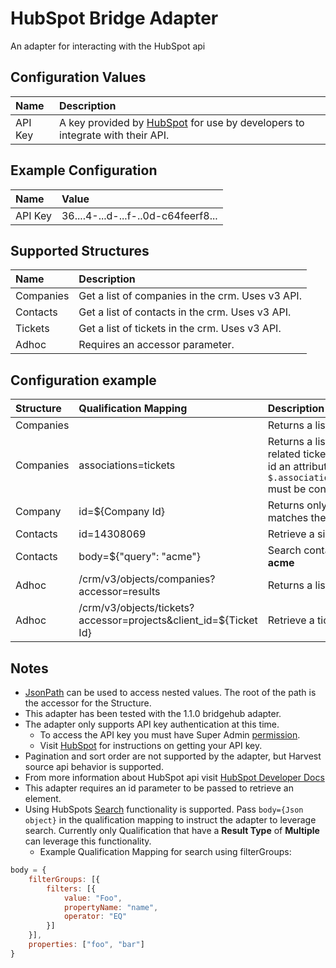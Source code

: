 # HubSpot Bridge Adapter
An adapter for interacting with the HubSpot api

## Configuration Values
| Name                    | Description |
| :---------------------- | :------------------------- |
| API Key                 | A key provided by [HubSpot](https://knowledge.hubspot.com/integrations/how-do-i-get-my-hubspot-api-key) for use by developers to integrate with their API. |

## Example Configuration
| Name | Value |
| :---- | :--- |
| API Key | 36....4-...d-...f-..0d-c64feerf8... |

## Supported Structures
| Name                    | Description |
| :---------------------- | :------------------------- |
| Companies               | Get a list of companies in the crm.  Uses v3 API.   |
| Contacts                | Get a list of contacts in the crm.  Uses v3 API.   |
| Tickets                 | Get a list of tickets in the crm.  Uses v3 API.   |
| Adhoc                   | Requires an accessor parameter.  |

## Configuration example
| Structure               | Qualification Mapping      | Description |
| :---------------------- | :------------------------- | :------------------------- |
| Companies               |                   | Returns a list of companies     |
| Companies               | associations=tickets | Returns a list of companies with related ticket ids (note to access id an attribute with `$.associations.tickets.results` must be configured) |
| Company                | id=${Company Id} | Returns only the company that matches the Id|
| Contacts                | id=14308069          | Retrieve a single Contact  |
| Contacts                   | body=${"query": "acme"} | Search contacts for matches to **acme** |
| Adhoc                   | /crm/v3/objects/companies?accessor=results | Returns a list of companies |
| Adhoc                   | /crm/v3/objects/tickets?accessor=projects&client_id=${Ticket Id} | Retrieve a ticket using Adhoc |

## Notes
* [JsonPath](https://github.com/json-path/JsonPath#path-examples) can be used to access nested values. The root of the path is the accessor for the Structure.
* This adapter has been tested with the 1.1.0 bridgehub adapter.
* The adapter only supports API key authentication at this time.  
    - To access the API key you must have Super Admin [permission](https://knowledge.hubspot.com/settings/hubspot-user-permissions-guide?__hstc=45788219.78c31a6a1ef939bde78914f7fa0fd849.1624607212906.1624607212906.1624607212906.1&__hssc=45788219.1.1624607212907&__hsfp=1000307879&_ga=2.230712409.756209440.1624607210-1620574245.1624607210#super-admin).
    - Visit [HubSpot](https://knowledge.hubspot.com/integrations/how-do-i-get-my-hubspot-api-key) for instructions on getting your API key.
* Pagination and sort order are not supported by the adapter, but Harvest source api behavior is supported.  
* From more information about HubSpot api visit [HubSpot Developer Docs](https://developers.hubspot.com/docs/api/overview)
* This adapter requires an id parameter to be passed to retrieve an element.
* Using HubSpots [Search](https://developers.hubspot.com/docs/api/crm/search) functionality is supported.  Pass `body={Json object}` in the qualification mapping to instruct the adapter to leverage search.  Currently only Qualification that have a **Result Type** of __Multiple__ can leverage this functionality.  
    * Example Qualification Mapping for search using filterGroups:
```javascript
body = {
    filterGroups: [{
        filters: [{
            value: "Foo",
            propertyName: "name",
            operator: "EQ"
        }]
    }],
    properties: ["foo", "bar"]
}
```